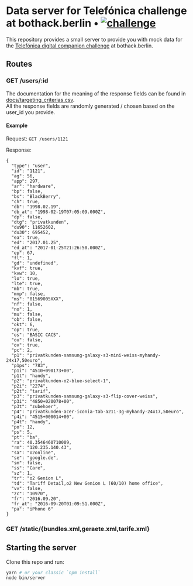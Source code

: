 # Data server for Telefónica challenge at bothack.berlin • [![challenge](https://img.shields.io/badge/challenge-telefonica--digital--companion-black.svg?colorA=424242&colorB=ffd706&style=social)][telefonica-challenge]

[telefonica-challenge]: https://github.com/bothackBerlin/bothack-challenges/tree/master/telefonica/companion-challenge#challenge-1

This repository provides a small server to provide you with mock data
for the [Telefónica digital companion challenge][telefonica-challenge] at bothack.berlin.


## Routes

### GET /users/:id

The documentation for the meaning of the response fields can be found in [docs/targeting_criterias.csv](./docs/targeting_criterias.csv).  
All the response fields are randomly generated / chosen based on the user_id you provide.

#### Example

Request: `GET /users/1121`

Response:

```
{
  "type": "user",
  "id": "1121",
  "ag": 56,
  "app": 297,
  "ar": "hardware",
  "bp": false,
  "bs": "BlackBerry",
  "ch": true,
  "db": "1998.02.19",
  "db_at": "1998-02-19T07:05:09.000Z",
  "dp": false,
  "dtg": "privatkunden",
  "du90": 11652602,
  "du30": 695452,
  "ea": true,
  "ed": "2017.01.25",
  "ed_at": "2017-01-25T21:26:50.000Z",
  "ep": 67,
  "fl": 1,
  "gd": "undefined",
  "kvf": true,
  "kvw": 10,
  "lo": true,
  "lte": true,
  "mb": true,
  "mnp": false,
  "ms": "01569005XXX",
  "nf": false,
  "no": 1,
  "mu": false,
  "ob": false,
  "okt": 6,
  "op": true,
  "os": "BASIC CACS",
  "ou": false,
  "ov": true,
  "pc": 2,
  "p1": "privatkunden-samsung-galaxy-s3-mini-weiss-myhandy-24x17,50euro",
  "p1ps": "783",
  "p1i": "4510+090173+00",
  "p1t": "handy",
  "p2": "privatkunden-o2-blue-select-1",
  "p2i": "2274",
  "p2t": "tarif",
  "p3": "privatkunden-samsung-galaxy-s3-flip-cover-weiss",
  "p3i": "4850+020078+00",
  "p3t": "zubehoer",
  "p4": "privatkunden-acer-iconia-tab-a211-3g-myhandy-24x17,50euro",
  "p4i": "4515+000014+00",
  "p4t": "handy",
  "po": 12,
  "ps": 5,
  "pt": "ba",
  "ra": 40.3546460710009,
  "rm": "120.235.140.43",
  "sa": "o2online",
  "se": "google.de",
  "sm": false,
  "ss": "Care",
  "sz": 1,
  "tr": "o2 Genion L",
  "td": "Tariff Detail,o2 New Genion L (60/10) home office",
  "vv": false,
  "zc": "10970",
  "fr": "2016.09.20",
  "fr_at": "2016-09-20T01:09:51.000Z",
  "pa": "iPhone 6"
}
```


### GET /static/{bundles.xml,geraete.xml,tarife.xml}

## Starting the server

Clone this repo and run:

```bash
yarn # or your classic `npm install`
node bin/server
```
